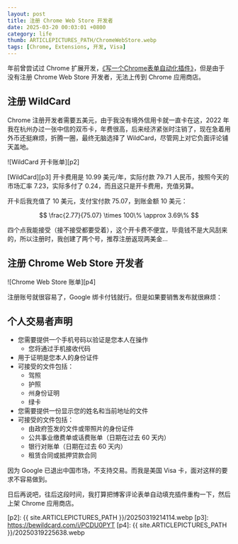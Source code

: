 ```yaml
---
layout: post
title: 注册 Chrome Web Store 开发者
date: 2025-03-20 00:03:01 +0800
category: life
thumb: ARTICLEPICTURES_PATH/ChromeWebStore.webp
tags: [Chrome, Extensions, 开发, Visa]
---
```


<link rel="stylesheet" href="https://cos.lhasa.icu/dist/KaTeX/katex.min.css">
<script type="text/javascript" src="https://cos.lhasa.icu/dist/KaTeX/katex.min.js"></script>
<script type="text/javascript" src="https://cos.lhasa.icu/dist/KaTeX/auto-render.min.js"></script>
<script type="text/javascript">
  document.addEventListener("DOMContentLoaded", function() {
    renderMathInElement(document.body);
  });
</script>

年前曾尝试过 Chrome 扩展开发，[《写一个Chrome表单自动化插件》][p1]，但是由于没有注册 Chrome Web Store 开发者，无法上传到 Chrome 应用商店。

## 注册 WildCard

Chrome 注册开发者需要五美元，由于我没有境外信用卡就一直卡在这，2022 年我在杭州办过一张中信的双币卡，年费很高，后来经济紧张时注销了，现在急着用外币还挺麻烦，折腾一圈，最终无脑选择了 WildCard，尽管网上对它负面评论铺天盖地。

![WildCard 开卡账单][p2]

[WildCard][p3] 开卡费用是 10.99 美元/年，实际付款 79.71 人民币，按照今天的市场汇率 7.23，实际多付了 0.24，而且这只是开卡费用，充值另算。

开卡后我充值了 10 美元，支付宝付款 75.07，到账金额 10 美元：

$$
\frac{2.77}{75.07} \times 100\% \approx 3.69\%
$$

四个点我能接受（接不接受都要受着），这个开卡费不便宜，毕竟钱不是大风刮来的，所以注册时，我创建了两个号，推荐注册返现两美金...

## 注册 Chrome Web Store 开发者

![Chrome Web Store 账单][p4]

注册账号就很容易了，Google 绑卡付钱就行。但是如果要销售发布就很麻烦：

## 个人交易者声明

- 您需要提供一个手机号码以验证是您本人在操作
    - 您将通过手机接收代码
- 用于证明是您本人的身份证件
- 可接受的文件包括：
    - 驾照
    - 护照
    - 州身份证明
    - 绿卡
- 您需要提供一份显示您的姓名和当前地址的文件
- 可接受的文件包括：
    - 由政府签发的文件或带照片的身份证件
    - 公共事业缴费单或话费账单（日期在过去 60 天内）
    - 银行对账单（日期在过去 60 天内）
    - 租赁合同或抵押贷款合同


因为 Google 已退出中国市场，不支持交易。而我是美国 Visa 卡，面对这样的要求不容易做到。

日后再说吧，往后这段时间，我打算把博客评论表单自动填充插件重构一下，然后上架 Chrome 应用商店。


[p1]: https://lhasa.icu/ReconstructThelhasaRSSProject.html
[p2]: {{ site.ARTICLEPICTURES_PATH }}/20250319214114.webp
[p3]: https://bewildcard.com/i/PCDU0PYT
[p4]: {{ site.ARTICLEPICTURES_PATH }}/20250319225638.webp
